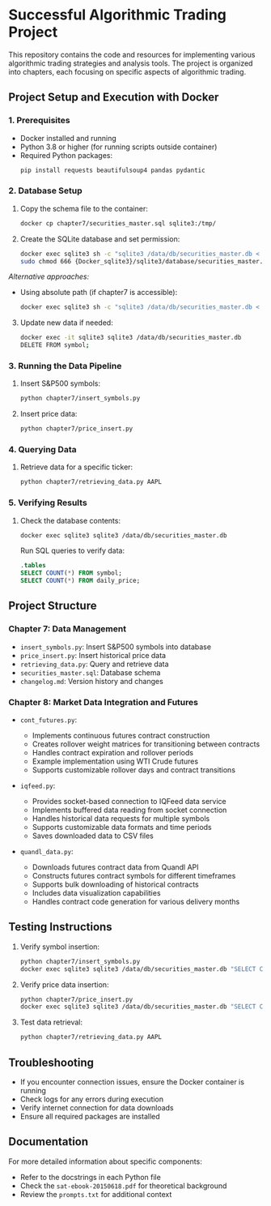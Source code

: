 # Successful Algorithmic Trading Project

This repository contains the code and resources for implementing various algorithmic trading strategies and analysis tools. The project is organized into chapters, each focusing on specific aspects of algorithmic trading.

## Project Setup and Execution with Docker

### 1. Prerequisites
- Docker installed and running
- Python 3.8 or higher (for running scripts outside container)
- Required Python packages:
  ```bash
  pip install requests beautifulsoup4 pandas pydantic
  ```

### 2. Database Setup
1. Copy the schema file to the container:
   ```bash
   docker cp chapter7/securities_master.sql sqlite3:/tmp/
   ```
2. Create the SQLite database and set permission:
   ```bash
   docker exec sqlite3 sh -c "sqlite3 /data/db/securities_master.db < /tmp/securities_master.sql"
   sudo chmod 666 {Docker_sqlite3}/sqlite3/database/securities_master.db
   ```

*Alternative approaches:*
- Using absolute path (if chapter7 is accessible):
  ```bash
  docker exec sqlite3 sh -c "sqlite3 /data/db/securities_master.db < /data/db/../chapter7/securities_master.sql"
  ```

3. Update new data if needed:
   ```bash
   docker exec -it sqlite3 sqlite3 /data/db/securities_master.db
   DELETE FROM symbol;
   ```

### 3. Running the Data Pipeline
1. Insert S&P500 symbols:
   ```bash
   python chapter7/insert_symbols.py
   ```
2. Insert price data:
   ```bash
   python chapter7/price_insert.py
   ```

### 4. Querying Data
1. Retrieve data for a specific ticker:
   ```bash
   python chapter7/retrieving_data.py AAPL
   ```

### 5. Verifying Results
1. Check the database contents:
   ```bash
   docker exec sqlite3 sqlite3 /data/db/securities_master.db
   ```
   Run SQL queries to verify data:
   ```sql
   .tables
   SELECT COUNT(*) FROM symbol;
   SELECT COUNT(*) FROM daily_price;
   ```

## Project Structure

### Chapter 7: Data Management
- `insert_symbols.py`: Insert S&P500 symbols into database
- `price_insert.py`: Insert historical price data
- `retrieving_data.py`: Query and retrieve data
- `securities_master.sql`: Database schema
- `changelog.md`: Version history and changes

### Chapter 8: Market Data Integration and Futures
- `cont_futures.py`: 
  - Implements continuous futures contract construction
  - Creates rollover weight matrices for transitioning between contracts
  - Handles contract expiration and rollover periods
  - Example implementation using WTI Crude futures
  - Supports customizable rollover days and contract transitions

- `iqfeed.py`:
  - Provides socket-based connection to IQFeed data service
  - Implements buffered data reading from socket connection
  - Handles historical data requests for multiple symbols
  - Supports customizable data formats and time periods
  - Saves downloaded data to CSV files

- `quandl_data.py`:
  - Downloads futures contract data from Quandl API
  - Constructs futures contract symbols for different timeframes
  - Supports bulk downloading of historical contracts
  - Includes data visualization capabilities
  - Handles contract code generation for various delivery months

## Testing Instructions
1. Verify symbol insertion:
   ```bash
   python chapter7/insert_symbols.py
   docker exec sqlite3 sqlite3 /data/db/securities_master.db "SELECT COUNT(*) FROM symbol;"
   ```
2. Verify price data insertion:
   ```bash
   python chapter7/price_insert.py
   docker exec sqlite3 sqlite3 /data/db/securities_master.db "SELECT COUNT(*) FROM daily_price;"
   ```
3. Test data retrieval:
   ```bash
   python chapter7/retrieving_data.py AAPL
   ```

## Troubleshooting
- If you encounter connection issues, ensure the Docker container is running
- Check logs for any errors during execution
- Verify internet connection for data downloads
- Ensure all required packages are installed

## Documentation
For more detailed information about specific components:
- Refer to the docstrings in each Python file
- Check the `sat-ebook-20150618.pdf` for theoretical background
- Review the `prompts.txt` for additional context